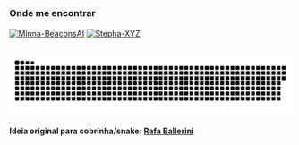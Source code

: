##
  
### Onde me encontrar

<a href="https://beacons.ai/minnathequeen"><img align="center" alt="Minna-BeaconsAI" height="40" width="40" src="https://assets-global.website-files.com/61734ecee390bd3fe4fbfbb4/61781d41c3877eeabed4d7b7_icon-beacons-circle.svg" /></a>
<a href="https://stepha.xyz"><img align="center" alt="Stepha-XYZ" height="40" width="40" src="#" /></a>

##

<div>
  
  [![Snake animation](https://github.com/MKIsHereOficial/MKIsHereOficial/blob/output/github-contribution-grid-snake.svg)](https://github.com/MKIsHereOficial/MKIsHereOficial)
  
</div>
  
<footer>
  <b>Ideia original para cobrinha/snake: <a href="https://github.com/rafaballerini">Rafa Ballerini</a></b>
</footer>
